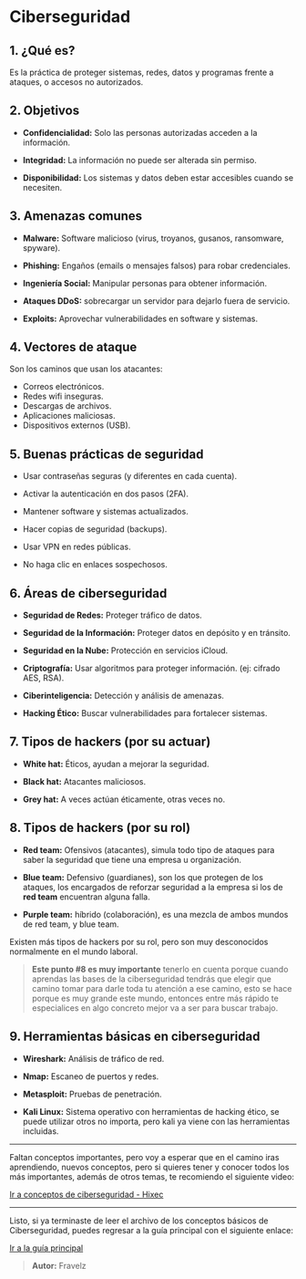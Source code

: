 # Ciberseguridad

## 1. ¿Qué es?

Es la práctica de proteger sistemas, redes, datos y programas frente a ataques, o accesos no autorizados.

## 2. Objetivos

* **Confidencialidad:** Solo las personas autorizadas acceden a la información.

* **Integridad:** La información no puede ser alterada sin permiso.

* **Disponibilidad:** Los sistemas y datos deben estar accesibles cuando se necesiten.

## 3. Amenazas comunes

* **Malware:** Software malicioso (virus, troyanos, gusanos, ransomware, spyware).

* **Phishing:** Engaños (emails o mensajes falsos) para robar credenciales.

* **Ingeniería Social:** Manipular personas para obtener información.

* **Ataques DDoS:** sobrecargar un servidor para dejarlo fuera de servicio.

* **Exploits:** Aprovechar vulnerabilidades en software y sistemas.

## 4. Vectores de ataque

Son los caminos que usan los atacantes:

* Correos electrónicos.
* Redes wifi inseguras.
* Descargas de archivos.
* Aplicaciones maliciosas.
* Dispositivos externos (USB).

## 5. Buenas prácticas de seguridad

* Usar contraseñas seguras (y diferentes en cada cuenta).

* Activar la autenticación en dos pasos (2FA).

* Mantener software y sistemas actualizados.

* Hacer copias de seguridad (backups).

* Usar VPN en redes públicas.

* No haga clic en enlaces sospechosos.

## 6. Áreas de ciberseguridad

* **Seguridad de Redes:** Proteger tráfico de datos.

* **Seguridad de la Información:** Proteger datos en depósito y en tránsito.

* **Seguridad en la Nube:** Protección en servicios iCloud.

* **Criptografía:** Usar algoritmos para proteger información. (ej: cifrado AES, RSA).

* **Ciberinteligencia:** Detección y análisis de amenazas.

* **Hacking Ético:** Buscar vulnerabilidades para fortalecer sistemas.

## 7. Tipos de hackers (por su actuar)

* **White hat:** Éticos, ayudan a mejorar la seguridad.

* **Black hat:** Atacantes maliciosos.

* **Grey hat:** A veces actúan éticamente, otras veces no.

## 8. Tipos de hackers (por su rol)

* **Red team:** Ofensivos (atacantes), simula todo tipo de ataques para saber la seguridad que tiene una empresa u organización.

* **Blue team:** Defensivo (guardianes), son los que protegen de los ataques, los encargados de reforzar seguridad a la empresa si los de **red team** encuentran alguna falla.

* **Purple team:** híbrido (colaboración), es una mezcla de ambos mundos de red team, y blue team.

Existen más tipos de hackers por su rol, pero son muy desconocidos normalmente en el mundo laboral.

> **Este punto #8 es muy importante** tenerlo en cuenta porque cuando aprendas las bases de la ciberseguridad tendrás que elegir que camino tomar para darle toda tu atención a ese camino, esto se hace porque es muy grande este mundo, entonces entre más rápido te especialices en algo concreto mejor va a ser para buscar trabajo.

## 9. Herramientas básicas en ciberseguridad

* **Wireshark:** Análisis de tráfico de red.

* **Nmap:** Escaneo de puertos y redes.

* **Metasploit:** Pruebas de penetración.

* **Kali Linux:** Sistema operativo con herramientas de hacking ético, se puede utilizar otros no importa, pero kali ya viene con las herramientas incluidas.

---

Faltan conceptos importantes, pero voy a esperar que en el camino iras aprendiendo, nuevos conceptos, pero si quieres tener y conocer todos los más importantes, además de otros temas, te recomiendo el siguiente video:

[Ir a conceptos de ciberseguridad - Hixec](https://www.youtube.com/watch?v=spMYZHepjko)

---

Listo, si ya terminaste de leer el archivo de los conceptos básicos de Ciberseguridad, puedes regresar a la guía principal con el siguiente enlace:

[Ir a la guía principal](./../readme.md#0-conceptos-b%C3%A1sicos-leer-archivo)

> **Autor:** Fravelz
